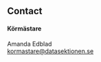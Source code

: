 ## Contact

#### Körmästare

Amanda Edblad </br>
[kormastare@datasektionen.se](mailto:kormastare@datasektionen.se)
